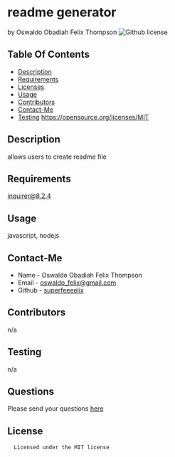 # readme generator
  by Oswaldo Obadiah Felix Thompson
  ![Github license](https://img.shields.io/badge/license-MIT-blue.svg)
  ## Table Of Contents
  * [Description](#description)
  * [Requirements](#requirements)
  * [Licenses](#licenses)
  * [Usage](#usage)
  * [Contributors](#contributors)
  * [Contact-Me](#contact-me)
  * [Testing](#testing)
  https://opensource.org/licenses/MIT
  ## Description
  allows users to create readme file
  ## Requirements
  inquirer@8.2.4
  ## Usage
  javascript, nodejs
  ## Contact-Me
  * Name - Oswaldo Obadiah Felix Thompson
  * Email - oswaldo_felix@gmail.com
  * Github - [superfeeeelix](https://github.com/superfeeeelix/)
  ## Contributors
  n/a
  ## Testing
  n/a
  ## Questions
  Please send your questions [here](malito:oswaldo_felix@gmail.com)
  ## License
      
      Licensed under the MIT license
